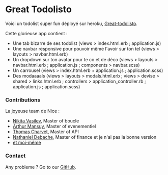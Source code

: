 # Great Todolisto

Voici un todolist super fun déployé sur heroku, [Great-todolisto](https://dashboard.heroku.com/apps/great-todolisto).

Cette glorieuse app contient :
- Une tab bizarre de ses todolist (views > index.html.erb ; application.js)
- Une navbar responsive pour pouvoir même l'avoir sur ton tel (views > layouts > navbar.html.erb)
- Un dropdown sur ton avatar pour te co et de déco (views > layouts > navbar.html.erb ; application.js ; components > navbar.scss)
- Un carrousel (views > index.html.erb + application.js ; application.scss)
- Des modaaaals (views > layouts > modals.html.erb ; views > devise > shared > links.html.erb ; controllers > application_controller.rb ; application.js ; application.scss)

### Contributions

La joyeuse team de Nice :
* [Nikita Vasilev](https://github.com/nikitavasilev), Master of boucle
* [Arthur Mansuy](https://github.com/tutus06), Master of evenementiel
* [Thomas Charvet](https://github.com/TomacTh), Master of API
* [Nathaniel Debache](https://github.com/Natdenice), Master of finance et je n'ai pas la bonne version
* [et moi-même](https://github.com/Ysalien)

### Contact

Any probleme ? Go to our [GitHub](https://github.com/THP-nice/active_record_gossip_project/issues).
